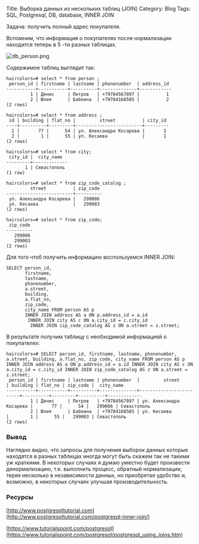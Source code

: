 Title: Выборка данных из нескольких таблиц (JOIN)
Category: Blog
Tags: SQL, Postgresql, DB, database, INNER JOIN

Задача: получить полный адрес покупателя.

Вспомним, что информация о покупателяx после нормализации находится теперь в 
5 -ти разных таблицах.

![db_person.png]({static}/images/db_person.png)

Содержимое таблиц выглядит так:

```
haircolors=# select * from person ;
 person_id | firstname | lastname | phonenumber  | address_id 
-----------+-----------+----------+--------------+------------
         1 | Денис     | Петров   | +79784567897 |          1
         2 | Юлия      | Бабкина  | +79784168585 |          2
(2 rows)

haircolors=# select * from address ;
 id | building | flat_no |         street          | city_id 
----+----------+---------+-------------------------+---------
  1 |       77 |      54 | ул. Александра Косарева |       1
  2 |        1 |      55 | ул. Кесаева             |       1
(2 rows)
```
```
haircolors=# select * from city;
 city_id |  city_name  
---------+-------------
       1 | Севастополь
(1 row)
```
```
haircolors=# select * from zip_code_catalog ;
         street          | zip_code 
-------------------------+----------
 ул. Александра Косарева |   299006
 ул. Кесаева             |   299003
(2 rows)
```
```
haircolors=# select * from zip_code;
 zip_code 
----------
   299006
   299003
(2 rows)
```

Для того чтоб получить информацию воспользуемся INNER JOIN:

```postgresql
SELECT person_id, 
       firstname,
       lastname,
       phonenumber,
       a.street,
       building, 
       a.flat_no, 
       zip_code, 
       city_name FROM person AS p 
       INNER JOIN address AS a ON p.address_id = a.id 
        INNER JOIN city AS c ON a.city_id = c.city_id 
         INNER JOIN zip_code_catalog AS z ON a.street = z.street;
```

В результате получим таблицу с необходимой информацией о покупателях:

```
haircolors=# SELECT person_id, firstname, lastname, phonenumber, a.street, building, a.flat_no, zip_code, city_name FROM person AS p INNER JOIN address AS a ON p.address_id = a.id INNER JOIN city AS c ON a.city_id = c.city_id INNER JOIN zip_code_catalog AS z ON a.street = z.street;
 person_id | firstname | lastname | phonenumber  |         street          | building | flat_no | zip_code |  city_name  
-----------+-----------+----------+--------------+-------------------------+----------+---------+----------+-------------
         1 | Денис     | Петров   | +79784567897 | ул. Александра Косарева |       77 |      54 |   299006 | Севастополь
         2 | Юлия      | Бабкина  | +79784168585 | ул. Кесаева             |        1 |      55 |   299003 | Севастополь
(2 rows)

```

### Вывод

Наглядно видно, что запросы для получения выборок данных которые находятся в 
разных таблицах иногда могут быть скажем так не такими уж краткими. В некоторых 
случаях я думаю уместно будет произвести денормализацию, т.е. выполнить 
процесс, обратный нормализации, теряя несколько в независимости данных, но 
приобретая удобство и, возможно, в некоторых случаях улучшая 
производительность. 

### Ресурсы

[http://www.postgresqltutorial.com](http://www.postgresqltutorial.com/postgresql-inner-join/)

[https://www.tutorialspoint.com/postgresql](https://www.tutorialspoint.com/postgresql/postgresql_using_joins.htm)
